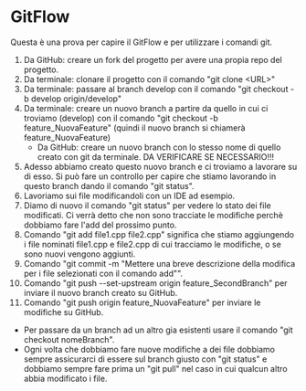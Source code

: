 # GitFlow

Questa è una prova per capire il GitFlow e per utilizzare i comandi git.

<ol>
<li> Da GitHub: creare un fork del progetto per avere una propia repo del progetto.</li>
<li> Da terminale: clonare il progetto con il comando "git clone &#60URL&#62"</li>
<li> Da terminale: passare al branch develop con il comando "git checkout -b develop origin/develop"</li>
<li> Da terminale: creare un nuovo branch a partire da quello in cui ci troviamo (develop) con il comando "git checkout -b feature_NuovaFeature" (quindi il nuovo branch si chiamerà feature_NuovaFeature)
  <ul>
<li> Da GitHub: creare un nuovo branch con lo stesso nome di quello creato con git da terminale. DA VERIFICARE SE NECESSARIO!!!</li>
  </ul></li>
<li> Adesso abbiamo creato questo nuovo branch e ci troviamo a lavorare su di esso. Si può fare un controllo per capire che stiamo lavorando in questo branch dando il comando "git status".</li>
<li> Lavoriamo sui file modificandoli con un IDE ad esempio.</li>
<li> Diamo di nuovo il comando "git status" per vedere lo stato dei file modificati. Ci verrà detto che non sono tracciate le modifiche perchè dobbiamo fare l'add del prossimo punto.</li>
<li> Comando "git add file1.cpp file2.cpp" significa che stiamo aggiungendo i file nominati file1.cpp e file2.cpp di cui tracciamo le modifiche, o se sono nuovi vengono aggiunti.</li>
<li> Comando "git commit -m "Mettere una breve descrizione della modifica per i file selezionati con il comando add"".</li>
<li> Comando "git push --set-upstream origin feature_SecondBranch" per inviare il nuovo branch creato su GitHub. </li>
<li> Comando "git push origin feature_NuovaFeature" per inviare le modifiche su GitHub.</li>
</ol>

<ul>
<li> Per passare da un branch ad un altro gia esistenti usare il comando "git checkout nomeBranch". </li>
<li>Ogni volta che dobbiamo fare nuove modifiche a dei file dobbiamo sempre assicurarci di essere sul branch giusto con "git status" e dobbiamo sempre fare prima un "git pull" nel caso in cui qualcun altro abbia modificato i file. </li>
</ul>
